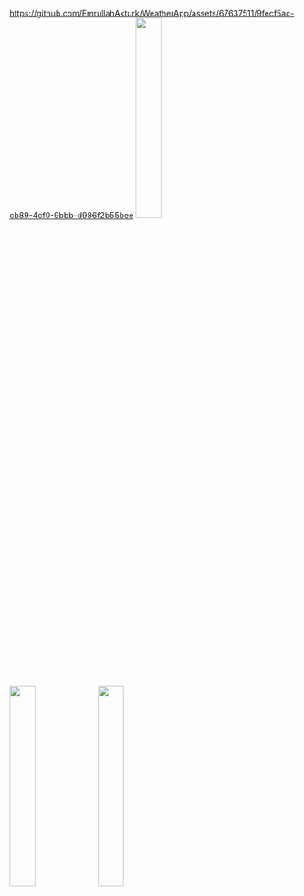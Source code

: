 https://github.com/EmrullahAkturk/WeatherApp/assets/67637511/9fecf5ac-cb89-4cf0-9bbb-d986f2b55bee
<img src="https://github.com/EmrullahAkturk/WeatherApp/assets/67637511/1172bd08-2fb1-4669-a3f0-ad2465719516" width="30%" height ="30%" />
<img src="https://github.com/EmrullahAkturk/WeatherApp/assets/67637511/075a6aae-4c32-4b6b-a7fc-155c7956d20d" width="30%" height ="30%" />
<img src="https://github.com/EmrullahAkturk/WeatherApp/assets/67637511/9fecf5ac-cb89-4cf0-9bbb-d986f2b55bee" width="30%" height ="30%" />
